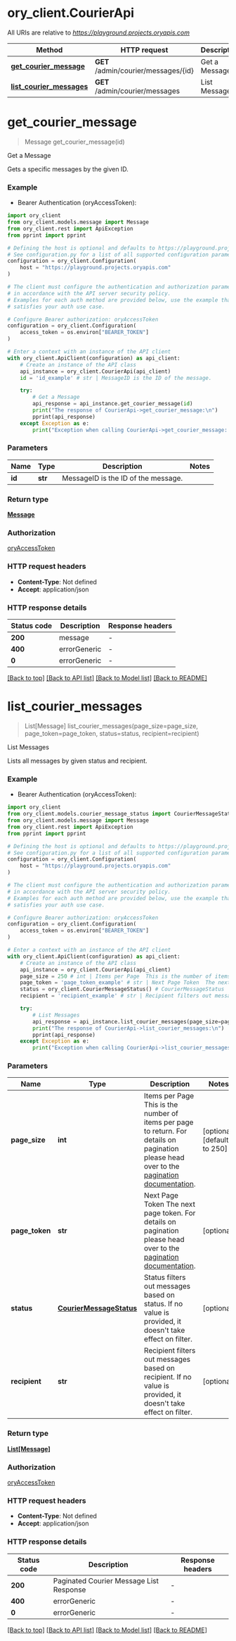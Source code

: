 # ory_client.CourierApi

All URIs are relative to *https://playground.projects.oryapis.com*

Method | HTTP request | Description
------------- | ------------- | -------------
[**get_courier_message**](CourierApi.md#get_courier_message) | **GET** /admin/courier/messages/{id} | Get a Message
[**list_courier_messages**](CourierApi.md#list_courier_messages) | **GET** /admin/courier/messages | List Messages


# **get_courier_message**
> Message get_courier_message(id)

Get a Message

Gets a specific messages by the given ID.

### Example

* Bearer Authentication (oryAccessToken):

```python
import ory_client
from ory_client.models.message import Message
from ory_client.rest import ApiException
from pprint import pprint

# Defining the host is optional and defaults to https://playground.projects.oryapis.com
# See configuration.py for a list of all supported configuration parameters.
configuration = ory_client.Configuration(
    host = "https://playground.projects.oryapis.com"
)

# The client must configure the authentication and authorization parameters
# in accordance with the API server security policy.
# Examples for each auth method are provided below, use the example that
# satisfies your auth use case.

# Configure Bearer authorization: oryAccessToken
configuration = ory_client.Configuration(
    access_token = os.environ["BEARER_TOKEN"]
)

# Enter a context with an instance of the API client
with ory_client.ApiClient(configuration) as api_client:
    # Create an instance of the API class
    api_instance = ory_client.CourierApi(api_client)
    id = 'id_example' # str | MessageID is the ID of the message.

    try:
        # Get a Message
        api_response = api_instance.get_courier_message(id)
        print("The response of CourierApi->get_courier_message:\n")
        pprint(api_response)
    except Exception as e:
        print("Exception when calling CourierApi->get_courier_message: %s\n" % e)
```



### Parameters


Name | Type | Description  | Notes
------------- | ------------- | ------------- | -------------
 **id** | **str**| MessageID is the ID of the message. | 

### Return type

[**Message**](Message.md)

### Authorization

[oryAccessToken](../README.md#oryAccessToken)

### HTTP request headers

 - **Content-Type**: Not defined
 - **Accept**: application/json

### HTTP response details

| Status code | Description | Response headers |
|-------------|-------------|------------------|
**200** | message |  -  |
**400** | errorGeneric |  -  |
**0** | errorGeneric |  -  |

[[Back to top]](#) [[Back to API list]](../README.md#documentation-for-api-endpoints) [[Back to Model list]](../README.md#documentation-for-models) [[Back to README]](../README.md)

# **list_courier_messages**
> List[Message] list_courier_messages(page_size=page_size, page_token=page_token, status=status, recipient=recipient)

List Messages

Lists all messages by given status and recipient.

### Example

* Bearer Authentication (oryAccessToken):

```python
import ory_client
from ory_client.models.courier_message_status import CourierMessageStatus
from ory_client.models.message import Message
from ory_client.rest import ApiException
from pprint import pprint

# Defining the host is optional and defaults to https://playground.projects.oryapis.com
# See configuration.py for a list of all supported configuration parameters.
configuration = ory_client.Configuration(
    host = "https://playground.projects.oryapis.com"
)

# The client must configure the authentication and authorization parameters
# in accordance with the API server security policy.
# Examples for each auth method are provided below, use the example that
# satisfies your auth use case.

# Configure Bearer authorization: oryAccessToken
configuration = ory_client.Configuration(
    access_token = os.environ["BEARER_TOKEN"]
)

# Enter a context with an instance of the API client
with ory_client.ApiClient(configuration) as api_client:
    # Create an instance of the API class
    api_instance = ory_client.CourierApi(api_client)
    page_size = 250 # int | Items per Page  This is the number of items per page to return. For details on pagination please head over to the [pagination documentation](https://www.ory.sh/docs/ecosystem/api-design#pagination). (optional) (default to 250)
    page_token = 'page_token_example' # str | Next Page Token  The next page token. For details on pagination please head over to the [pagination documentation](https://www.ory.sh/docs/ecosystem/api-design#pagination). (optional)
    status = ory_client.CourierMessageStatus() # CourierMessageStatus | Status filters out messages based on status. If no value is provided, it doesn't take effect on filter. (optional)
    recipient = 'recipient_example' # str | Recipient filters out messages based on recipient. If no value is provided, it doesn't take effect on filter. (optional)

    try:
        # List Messages
        api_response = api_instance.list_courier_messages(page_size=page_size, page_token=page_token, status=status, recipient=recipient)
        print("The response of CourierApi->list_courier_messages:\n")
        pprint(api_response)
    except Exception as e:
        print("Exception when calling CourierApi->list_courier_messages: %s\n" % e)
```



### Parameters


Name | Type | Description  | Notes
------------- | ------------- | ------------- | -------------
 **page_size** | **int**| Items per Page  This is the number of items per page to return. For details on pagination please head over to the [pagination documentation](https://www.ory.sh/docs/ecosystem/api-design#pagination). | [optional] [default to 250]
 **page_token** | **str**| Next Page Token  The next page token. For details on pagination please head over to the [pagination documentation](https://www.ory.sh/docs/ecosystem/api-design#pagination). | [optional] 
 **status** | [**CourierMessageStatus**](.md)| Status filters out messages based on status. If no value is provided, it doesn&#39;t take effect on filter. | [optional] 
 **recipient** | **str**| Recipient filters out messages based on recipient. If no value is provided, it doesn&#39;t take effect on filter. | [optional] 

### Return type

[**List[Message]**](Message.md)

### Authorization

[oryAccessToken](../README.md#oryAccessToken)

### HTTP request headers

 - **Content-Type**: Not defined
 - **Accept**: application/json

### HTTP response details

| Status code | Description | Response headers |
|-------------|-------------|------------------|
**200** | Paginated Courier Message List Response |  -  |
**400** | errorGeneric |  -  |
**0** | errorGeneric |  -  |

[[Back to top]](#) [[Back to API list]](../README.md#documentation-for-api-endpoints) [[Back to Model list]](../README.md#documentation-for-models) [[Back to README]](../README.md)

